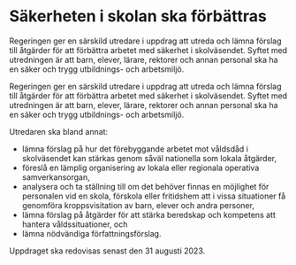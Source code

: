# Säkerheten i skolan ska förbättras

Regeringen ger en särskild utredare i uppdrag att utreda och lämna förslag till åtgärder för att förbättra arbetet med säkerhet i skolväsendet. Syftet med utredningen är att barn, elever, lärare, rektorer och annan personal ska ha en säker och trygg utbildnings- och arbetsmiljö.

Regeringen ger en särskild utredare i uppdrag att utreda och lämna förslag till åtgärder för att förbättra arbetet med säkerhet i skolväsendet. Syftet med utredningen är att barn, elever, lärare, rektorer och annan personal ska ha en säker och trygg utbildnings- och arbetsmiljö.

Utredaren ska bland annat:

* lämna förslag på hur det förebyggande arbetet mot våldsdåd i
skolväsendet kan stärkas genom såväl nationella som lokala åtgärder,
* föreslå en lämplig organisering av lokala eller regionala operativa
samverkansorgan,
* analysera och ta ställning till om det behöver finnas en möjlighet för
personalen vid en skola, förskola eller fritidshem att i vissa situationer få genomföra kroppsvisitation av barn, elever och andra personer,
* lämna förslag på åtgärder för att stärka beredskap och kompetens att hantera våldssituationer, och
* lämna nödvändiga författningsförslag.

Uppdraget ska redovisas senast den 31 augusti 2023.
